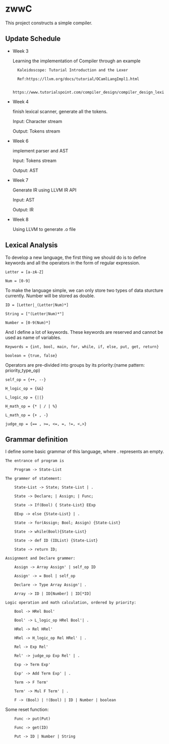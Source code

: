 # zwwC
This project constructs a simple compiler. 

## Update Schedule
* Week 3

	Learning the implementation of Compiler through an example
		

		Kaleidoscope: Tutorial Introduction and the Lexer
		
		Ref:https://llvm.org/docs/tutorial/OCamlLangImpl1.html
	
		https://www.tutorialspoint.com/compiler_design/compiler_design_lexical_analysis.htm

*  Week 4

	finish lexical scanner, generate all the tokens.
	
	Input: Character stream 
	
	Output: Tokens stream 

*  Week 6

	implement parser and AST
	
	Input: Tokens stream
	
	Output: AST

*  Week 7

	Generate IR using LLVM IR API
	
	Input: AST
	
	Output: IR

*  Week 8

	Using LLVM to generate .o file

## Lexical Analysis

To develop a new language, the first thing we should do is to define keywords and all the operators in the form of regular expression.

	Letter = [a-zA-Z]

	Num = [0-9]

To make the language simple, we can only store two types of data sturcture currently.  Number will be stored as double.

	ID = [Letter|_(Letter|Num)*]

	String = ["(Letter|Num)*"]

	Number = [0-9(Num)*]


And I define a lot of keywords.  These keywords are reserved and cannot be used as name of variables. 

	Keywords = {int, bool, main, for, while, if, else, put, get, return}

	boolean = {true, false}

Operators are pre-divided into groups by its priority:(name pattern: priority_type_op)

	self_op = {++, --}

	H_logic_op = {&&}

	L_logic_op = {||}

	H_math_op = {* | / | %}

	L_math_op = {+ , -}

	judge_op = {== , >=, <=, =, !=, <,>}

## Grammar definition

I define some basic grammar of this language, where . represents an empty. 

	The entrance of program is 

		Program -> State-List

	The grammer of statement:

		State-List -> State; State-List | .

		State -> Declare; | Assign; | Func; 

		State -> If(Bool) { State-List} EExp

		EExp -> else {State-List} | .

		State -> for(Assign; Bool; Assign) {State-List}

		State -> while(Bool){State-List}

		State -> def ID (IDList) {State-List}

		State -> return ID;

	Assignment and Declare grammer:

		Assign -> Array Assign' | self_op ID

		Assign' -> = Bool | self_op

		Declare -> Type Array Assign'| .

		Array -> ID | ID[Number] | ID[*ID] 
	
	Logic operation and math calculation, ordered by priority:

		Bool -> HRel Bool'

		Bool' -> L_logic_op HRel Bool'| .

		HRel -> Rel HRel'

		HRel -> H_logic_op Rel HRel' | .

		Rel -> Exp Rel'

		Rel' -> judge_op Exp Rel' | .  

		Exp -> Term Exp'

		Exp' -> Add Term Exp' | .

		Term -> F Term'

		Term' -> Mul F Term' | .

		F -> (Bool) | !(Bool) | ID | Number | boolean

Some reset function:

		Func -> put(Put)

		Func -> get(ID) 

		Put -> ID | Number | String